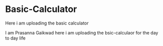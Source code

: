 # Basic-Calculator
 Here i am uploading the basic calculator

I am Prasanna Gaikwad here i am uploading the bsic-calculaor for the day to day life 

